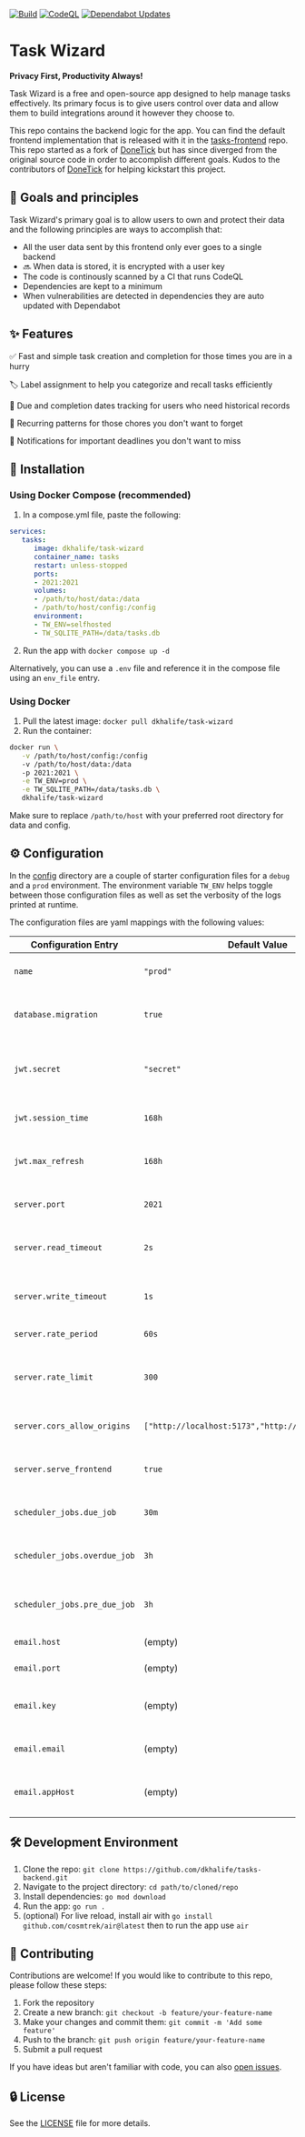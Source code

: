 [![Build](https://github.com/dkhalife/tasks-backend/actions/workflows/go-build.yml/badge.svg)](https://github.com/dkhalife/tasks-backend/actions/workflows/go-build.yml) [![CodeQL](https://github.com/dkhalife/tasks-backend/actions/workflows/github-code-scanning/codeql/badge.svg)](https://github.com/dkhalife/tasks-backend/actions/workflows/github-code-scanning/codeql) [![Dependabot Updates](https://github.com/dkhalife/tasks-backend/actions/workflows/dependabot/dependabot-updates/badge.svg)](https://github.com/dkhalife/tasks-backend/actions/workflows/dependabot/dependabot-updates)

# Task Wizard

**Privacy First, Productivity Always!**

Task Wizard is a free and open-source app designed to help manage tasks effectively. Its primary focus is to give users control over data and allow them to build integrations around it however they choose to.

This repo contains the backend logic for the app. You can find the default frontend implementation that is released with it in the [tasks-frontend](https://github.com/dkhalife/tasks-frontend) repo. This repo started as a fork of [DoneTick](https://github.com/donetick/donetick) but has since diverged from the original source code in order to accomplish different goals. Kudos to the contributors of [DoneTick](https://github.com/donetick/donetick) for helping kickstart this project.

## 🎯 Goals and principles

Task Wizard's primary goal is to allow users to own and protect their data and the following principles are ways to accomplish that:

* All the user data sent by this frontend only ever goes to a single backend
* 🔜 When data is stored, it is encrypted with a user key
* The code is continously scanned by a CI that runs CodeQL
* Dependencies are kept to a minimum
* When vulnerabilities are detected in dependencies they are auto updated with Dependabot

## ✨ Features

✅ Fast and simple task creation and completion for those times you are in a hurry

🏷️ Label assignment to help you categorize and recall tasks efficiently

📅 Due and completion dates tracking for users who need historical records

🔁 Recurring patterns for those chores you don't want to forget

📧 Notifications for important deadlines you don't want to miss

## 🚀 Installation

### Using Docker Compose (recommended)

1. In a compose.yml file, paste the following:

```yaml
services:
   tasks:
      image: dkhalife/task-wizard
      container_name: tasks
      restart: unless-stopped
      ports:
      - 2021:2021
      volumes:
      - /path/to/host/data:/data
      - /path/to/host/config:/config
      environment:
      - TW_ENV=selfhosted
      - TW_SQLITE_PATH=/data/tasks.db
```

2. Run the app with `docker compose up -d` 

Alternatively, you can use a `.env` file and reference it in the compose file using an `env_file` entry.

### Using Docker

1. Pull the latest image: `docker pull dkhalife/task-wizard`
1. Run the container:

```bash
docker run \
   -v /path/to/host/config:/config
   -v /path/to/host/data:/data
   -p 2021:2021 \
   -e TW_ENV=prod \
   -e TW_SQLITE_PATH=/data/tasks.db \
   dkhalife/task-wizard
```

Make sure to replace `/path/to/host` with your preferred root directory for data and config.

## ⚙️ Configuration

In the [config](./config/) directory are a couple of starter configuration files for a `debug` and a `prod` environment. The environment variable `TW_ENV` helps toggle between those configuration files as well as set the verbosity of the logs printed at runtime.

The configuration files are yaml mappings with the following values:

| Configuration Entry          | Default Value                                       | Description                                                                 |
|------------------------------|-----------------------------------------------------|-----------------------------------------------------------------------------|
| `name`                       | `"prod"`                                            | The name of the environment configuration.                                  |
| `database.migration`         | `true`                                              | Indicates if database migration should be performed.                        |
| `jwt.secret`                 | `"secret"`                                          | The secret key used for signing JWT tokens. **Make sure to change that.**   |
| `jwt.session_time`           | `168h`                                              | The duration for which a JWT session is valid.                              |
| `jwt.max_refresh`            | `168h`                                              | The maximum duration for refreshing a JWT session.                          |
| `server.port`                | `2021`                                              | The port on which the server listens.                                       |
| `server.read_timeout`        | `2s`                                                | The maximum duration for reading the entire request.                        |
| `server.write_timeout`       | `1s`                                                | The maximum duration before timing out writes of the response.              |
| `server.rate_period`         | `60s`                                               | The period for rate limiting.                                               |
| `server.rate_limit`          | `300`                                               | The maximum number of requests allowed within the rate period.              |
| `server.cors_allow_origins`  | `["http://localhost:5173","http://localhost:7926"]` | List of allowed origins for CORS.                                           |
| `server.serve_frontend`      | `true`                                              | Indicates if the frontend should be served by the backend server.           |
| `scheduler_jobs.due_job`     | `30m`                                               | The interval for running the due job scheduler.                             |
| `scheduler_jobs.overdue_job` | `3h`                                                | The interval for running the overdue job scheduler.                         |
| `scheduler_jobs.pre_due_job` | `3h`                                                | The interval for running the pre-due job scheduler.                         |
| `email.host`                 | (empty)                                             | The email server host.                                                      |
| `email.port`                 | (empty)                                             | The email server port.                                                      |
| `email.key`                  | (empty)                                             | The key for authenticating with the email server.                           |
| `email.email`                | (empty)                                             | The email address used for sending emails.                                  |
| `email.appHost`              | (empty)                                             | The application host URL used in email communications.                      |

## 🛠️ Development Environment

1. Clone the repo: `git clone https://github.com/dkhalife/tasks-backend.git`
1. Navigate to the project directory: `cd path/to/cloned/repo`
1. Install dependencies: `go mod download`
1. Run the app: `go run .`
1. (optional) For live reload, install air with
`go install github.com/cosmtrek/air@latest` then to run the app use `air`

## 🤝 Contributing

Contributions are welcome! If you would like to contribute to this repo, please follow these steps:

1. Fork the repository
1. Create a new branch: `git checkout -b feature/your-feature-name`
1. Make your changes and commit them: `git commit -m 'Add some feature'`
1. Push to the branch: `git push origin feature/your-feature-name`
1. Submit a pull request

If you have ideas but aren't familiar with code, you can also [open issues](https://github.com/dkhalife/tasks-backend/issues).

## 🔒 License

See the [LICENSE](LICENSE) file for more details.
